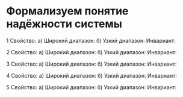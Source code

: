 # Формализуем понятие надёжности системы


1 Свойство:
а) Широкий диапазон:
б) Узкий диапазон:
Инвариант:

2 Свойство:
а) Широкий диапазон:
б) Узкий диапазон:
Инвариант:

3 Свойство:
а) Широкий диапазон:
б) Узкий диапазон:
Инвариант:

4 Свойство:
а) Широкий диапазон:
б) Узкий диапазон:
Инвариант:

5 Свойство:
а) Широкий диапазон:
б) Узкий диапазон:
Инвариант:
